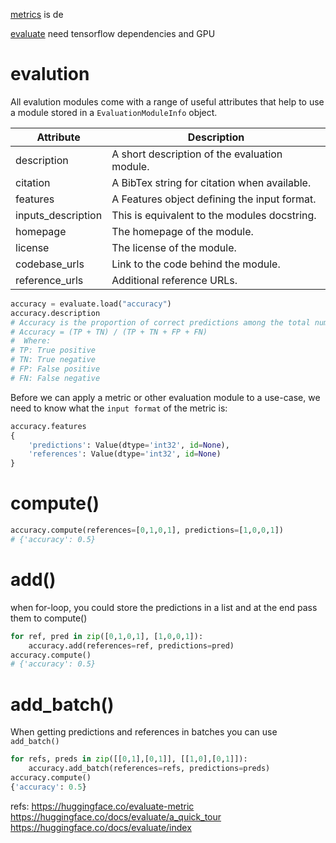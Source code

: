 
[metrics](https://huggingface.co/docs/datasets/how_to_metrics) is de

[evaluate](https://huggingface.co/docs/evaluate/a_quick_tour) need tensorflow dependencies and GPU


# evalution

All evalution modules come with a range of useful attributes that help to use a module stored in a `EvaluationModuleInfo` object.


Attribute|Description
--|--
description|	A short description of the evaluation module.
citation|	A BibTex string for citation when available.
features|	A Features object defining the input format.
inputs_description|	This is equivalent to the modules docstring.
homepage|	The homepage of the module.
license|	The license of the module.
codebase_urls|	Link to the code behind the module.
reference_urls|	Additional reference URLs.

```python
accuracy = evaluate.load("accuracy")
accuracy.description
# Accuracy is the proportion of correct predictions among the total number of cases processed. It can be computed with:
# Accuracy = (TP + TN) / (TP + TN + FP + FN)
#  Where:
# TP: True positive
# TN: True negative
# FP: False positive
# FN: False negative
```

Before we can apply a metric or other evaluation module to a use-case, we need to know what the `input format` of the metric is:

```python
accuracy.features
{
    'predictions': Value(dtype='int32', id=None),
    'references': Value(dtype='int32', id=None)
}
```


# compute()
```python
accuracy.compute(references=[0,1,0,1], predictions=[1,0,0,1])
# {'accuracy': 0.5}
```
# add()
when for-loop, you could store the predictions in a list and at the end pass them to compute()
```python
for ref, pred in zip([0,1,0,1], [1,0,0,1]):
    accuracy.add(references=ref, predictions=pred)
accuracy.compute()
# {'accuracy': 0.5}
```

# add_batch()
When getting predictions and references in batches you can use `add_batch()`
```python
for refs, preds in zip([[0,1],[0,1]], [[1,0],[0,1]]):
    accuracy.add_batch(references=refs, predictions=preds)
accuracy.compute()
{'accuracy': 0.5}
```

refs:
https://huggingface.co/evaluate-metric
https://huggingface.co/docs/evaluate/a_quick_tour
https://huggingface.co/docs/evaluate/index